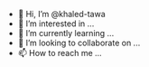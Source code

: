 - 👋 Hi, I’m @khaled-tawa
- 👀 I’m interested in ...
- 🌱 I’m currently learning ...
- 💞️ I’m looking to collaborate on ...
- 📫 How to reach me ...

<!---
khaled-tawa/khaled-tawa is a ✨ special ✨ repository because its `README.md` (this file) appears on your GitHub profile.
You can click the Preview link to take a look at your changes.
--->
